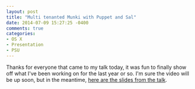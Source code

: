 ```yaml
---
layout: post
title: "Multi tenanted Munki with Puppet and Sal"
date: 2014-07-09 15:27:25 -0400
comments: true
categories: 
- OS X
- Presentation
- PSU
---
```


Thanks for everyone that came to my talk today, it was fun to finally show off what I've been working on for the last year or so. I'm sure the video will be up soon, but in the meantime, [here are the slides from the talk](http://grahamgilbert.com/images/posts/2014-07-09/Multi_site_Munki.pdf).
